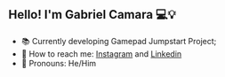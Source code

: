 ## Hello! I'm Gabriel Camara 💻💡

- 📚 Currently developing Gamepad Jumpstart Project;
- 💬 How to reach me: [Instagram](https://www.instagram.com/gabrielgomescamara_/) and [Linkedin](https://www.linkedin.com/in/gabriel-camara-2410b3277/)
- 🌱 Pronouns: He/Him
